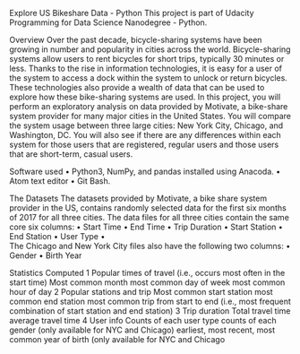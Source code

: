 Explore US Bikeshare Data - Python
This project is part of Udacity Programming for Data Science Nanodegree - Python.

Overview 
Over the past decade, bicycle-sharing systems have been growing in number and popularity in cities across the world. Bicycle-sharing systems allow users to rent bicycles for short trips, typically 30 minutes or less. Thanks to the rise in information technologies, it is easy for a user of the system to access a dock within the system to unlock or return bicycles. These technologies also provide a wealth of data that can be used to explore how these bike-sharing systems are used.
In this project, you will perform an exploratory analysis on data provided by Motivate, a bike-share system provider for many major cities in the United States. You will compare the system usage between three large cities: New York City, Chicago, and Washington, DC. You will also see if there are any differences within each system for those users that are registered, regular users and those users that are short-term, casual users.

Software used
•	Python3, NumPy, and pandas installed using Anacoda.
•	Atom text editor 
•	Git Bash.

The Datasets
The datasets provided by Motivate, a bike share system provider in the US, contains randomly selected data for the first six months of 2017 for all three cities. The data files for all three cities contain the same core six columns:
•	Start Time
•	End Time
•	Trip Duration
•	Start Station
•	End Station
•	User Type
•	
The Chicago and New York City files also have the following two columns:
•	Gender
•	Birth Year

Statistics Computed 
1 Popular times of travel (i.e., occurs most often in the start time)
     Most common month most common day of week most common hour of day 
2 Popular stations and trip
   Most common start station most common end station most common trip from start to end (i.e., most frequent combination of start station and end station) 
3 Trip duration
   Total travel time average travel time 
4 User info
   Counts of each user type counts of each gender (only available for NYC and Chicago) earliest, most recent, most common year of birth (only available for NYC and Chicago
